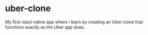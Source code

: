 # uber-clone
My first react native app where i learn by creating an Uber clone that functions exactly as the Uber app does.
